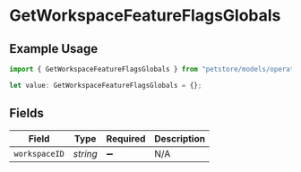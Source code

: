 # GetWorkspaceFeatureFlagsGlobals

## Example Usage

```typescript
import { GetWorkspaceFeatureFlagsGlobals } from "petstore/models/operations";

let value: GetWorkspaceFeatureFlagsGlobals = {};
```

## Fields

| Field              | Type               | Required           | Description        |
| ------------------ | ------------------ | ------------------ | ------------------ |
| `workspaceID`      | *string*           | :heavy_minus_sign: | N/A                |